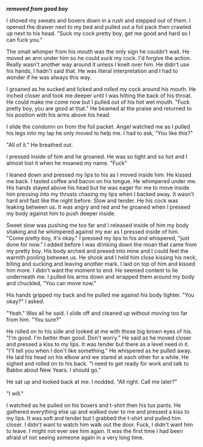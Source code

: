 ***removed from good boy***

I shoved my sweats and boxers down in a rush and stepped out of them.  I opened the drawer next to my bed and pulled out a foil pack then crawled up next to his head.  "Suck my cock pretty boy, get me good and hard so I can fuck you."

The small whimper from his mouth was the only sign he couldn't wait.  He moved an arm under him so he could suck my cock.  I'd forgive the action.  Really wasn't another way around it unless I knelt over him.  He didn't use his hands, I hadn't said that.  He was literal interpretation and I had to wonder if he was always this way.

I groaned as he sucked and licked and rolled my cock around his mouth.  He inched closer and took me deeper until I was hitting the back of his throat.  He could make me come now but I pulled out of his hot wet mouth.  "Fuck pretty boy, you are good at that."  He beamed at the praise and returned to his position with his arms above his head.

I slide the condomn on from the foil packet.   Angel watched me as I pulled his legs into my lap he only moved to help me.  I had to ask, "You like this?"

"All of it."  He breathed out.

I pressed inside of him and he groaned.  He was so tight and so hot and I almost lost it when he moaned my name.  "Fuck"

I leaned down and pressed my lips to his as I moved inside him.  He kissed me back.  I tasted coffee and bacon on his tongue.  He whimpered under me.  His hands stayed above his head but he was eager for me to move inside him pressing into my thrusts chasing my lips when I backed away.  It wasn't hard and fast like the night before.  Slow and tender.  He his cock was leaking between us.  It was angry and red and he groaned when I preseed my body against him to push deeper inside.

Sweet slow was pushing me too far and I released inside of him my body shaking and he whimpered against my ear as I pressed inside of him.  "Come pretty boy, it's okay."  I pressed my lips to his and whispered, "just done for now." I added before I was drinking down the moan that came from my pretty boy.  His body arched and presed into mine and I could feel the warmth pooling between us.  He shook and I held him close kissing his neck, biting and sucking and leaving another mark.  I laid on top of him and kissed him more.  I didn't want the moment to end.  He seemed content to lie underneath me.  I pulled his arms down and wrapped them around my body and chuckled, "You can move now."

His hands gripped my back and he pulled me against his body tighter.  "You okay?" I asked.

"Yeah."  Was all he said.  I slide off and cleaned up without moving too far from him.  "You sure?"

He rolled on to his side and looked at me with those big brown eyes of his.  "I'm good.  I'm better than good.  Don't worry."  He said as he moved closer and pressed a kiss to my lips.  It was tender but there as a level need in it.  "I'll tell you when I don't like something."  He whispered as he pulled away.  He laid his head on his elbow and we stared at each other for a while.  He sighed and rolled on to his back.  "I need to get ready for work and talk to Babbo about New Years.  I should go."

He sat up and looked back at me.  I nodded.  "All right.  Call me later?"

"I will."

I watched as he pulled on his boxers and t-shirt then his tux pants.  He gathered everything else up and walked over to me and pressed a kiss to my lips.  It was soft and tender but I grabbed the t-shirt and pulled him closer.  I didn't want to watch him walk out the door.  Fuck, I didn't want him to leave.  I might not ever see him again.  It was the first time I had been afraid of not seeing someone again in a very long time.